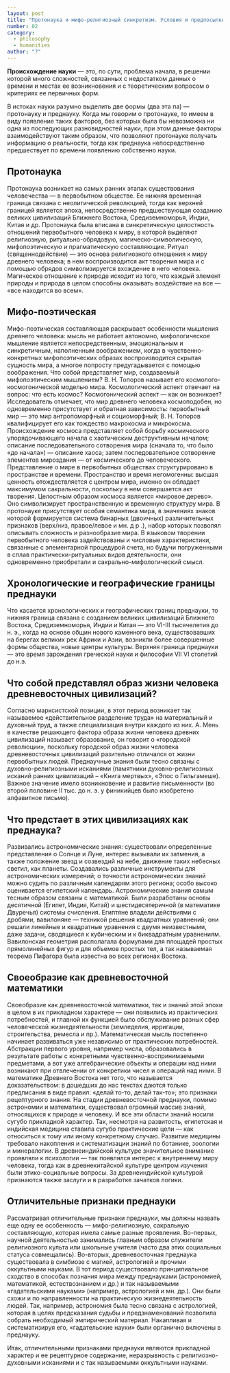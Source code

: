 ```yaml
---
layout: post
title: "Протонаука и мифо-религиозный синкретизм. Условия и предпосылки формирования преднауки Древнего Востока, ее рецептурно-прикладной характер; оккультные науки"
number: 02
category:
  - philosophy
  - humanities
author: "?"
---
```


**Происхождение науки** — это, по сути, проблема  начала, в решении которой много сложностей, связанных с недостатком данных о времени и местах ее возникновения и с теоретическим вопросом о критериях ее первичных форм.

В истоках науки разумно выделить две формы (два эта па) — протонауку и преднауку. Когда мы говорим о протонауке, то имеем в виду появление таких факторов, без которых  была бы невозможна ни одна из последующих разновидностей  науки, при этом данные факторы взаимодействуют таким образом, что позволяют протонауке получать информацию о реальности, тогда как преднаука непосредственно предшествует по  времени появлению собственно науки.

## Протонаука
Протонаука возникает  на самых ранних этапах существования человечества — в первобытном обществе. Ее нижняя временная граница связана  с неолитической революцией, тогда как верхней границей является эпоха, непосредственно предшествующая созданию великих цивилизаций Ближнего Востока, Средиземноморья, Индии,  Китая и др. Протонаука была вписана в синкретическую целостность отношений первобытного человека к миру, в которой выделяют религиозную, ритуально-обрядовую, магическо-символическую, мифопоэтическую и прагматическую составляющие.  Ритуал (священнодействие) — это основа религиозного отношения к миру древнего человека; в нем воспроизводится акт творения мира и с помощью обрядов символизируется вхождение в него человека. Магическое отношение к природе исходит из того, что каждый элемент природы и природа в целом способны оказывать воздействие на все — «все находится во всем».

## Мифо-поэтическая
Мифо-поэтическая составляющая раскрывает особенности мышления древнего человека: мысль не работает автономно, мифологическое мышление является непосредственным, эмоциональным и синкретичным, наполненным воображением, когда в чувственно-конкретных мифопоэтических образах воспроизводится скрытая сущность мира, а многое попросту предугадывается с помощью воображения. Что собой представляет мир, создаваемый мифопоэтическим мышлением? В. Н. Топоров называет его космолого-космогонической моделью мира. Космологический аспект отвечает на вопрос: что есть космос? Космогонический аспект — как он возникает? Исследователь отмечает, что мир древнего человека космоподобен, но одновременно присутствует и обратная зависимость: первобытный мир — это мир антропоморфный и социоморфный; В. Н. Топоров квалифицирует его как тождество макрокосма и микрокосма. Происхождение космоса представляет собой борьбу космического упорядочивающего начала с хаотическим деструктивным началом; описание последовательного сотворения мира (сначала то, что было «до начала») — описание хаоса; затем последовательное сотворение элементов мироздания — от космического до человеческого. Представление о мире в первобытных обществах структурировано в пространстве и времени. Пространство и время негомогенны: высшая ценность отождествляется с центром мира, именно он обладает максимумом сакральности, поскольку в нем совершается акт творения. Целостным образом космоса является «мировое дерево». Оно символизирует пространственную и временную структуру мира. В протонауке присутствует особая семантика мира, в значениях знаков которой формируется система бинарных (двоичных) различительных признаков (верх/низ, правое/левое и мн. д р .), набор которых позволял описывать  сложность и разнообразие мира. В языковом творении первобытного человека задействованы и числовые характеристики, связанные с элементарной процедурой счета, но будучи погруженными в сплав практически-ритуальных видов деятельности, они одновременно приобретали и сакрально-мифологический смысл. 

## Хронологические и географические границы преднауки
Что касается хронологических и географических границ преднауки, то нижняя граница связана с созданием великих цивилизаций Ближнего Востока, Средиземноморья, Индии и Китая — это VI-III тысячелетия до н. э., когда на основе общин нового каменного века, существовавших на берегах великих рек Африки и Азии, возникли более совершенные формы общества, новые центры культуры. Верхняя граница преднауки — это время зарождения греческой науки и философии VII VI столетий до н.э.

## Что собой представлял образ жизни человека древневосточных цивилизаций?
Согласно марксистской позиции, в этот период возникает так называемое «действительное разделение труда» на материальный и духовный труд, а также специализация внутри каждого из них. А. Мень в качестве решающего фактора образа жизни человека древних цивилизаций называет образование, он говорит о «городской революции», поскольку городской образ жизни человека древневосточных цивилизаций разительно отличался от жизни первобытных людей. Преднаучные знания были тесно связаны с духовно-религиозными исканиями (памятники духовно-религиозных исканий ранних цивилизаций – «Книга мертвых», «Эпос о Гильгамеше). Важное значение имело возникновение и развитие письменности (во второй половине II тыс. до н. э. у финикийцев было изобретено алфавитное письмо).

## Что предстает в этих цивилизациях как преднаука?
Развивались астрономические знания: существовали определенные представления о Солнце и Луне, интерес вызывали их затмения, а также положение звезд и созвездий на небе, движение таких небесных светил, как планеты. Создавались различные инструменты для астрономических измерений; о точности астрономических знаний можно судить по различным календарям этого региона; особо высоко оценивается египетский календарь. Астрономические знания самым тесным образом связаны с математикой. Были разработаны основы десятичной (Египет, Индия, Китай) и шестидесятеричной (в математике Двуречья) системы счисления. Египтяне владели действиями с дробями, вавилоняне — техникой решения квадратных уравнений; они решали линейные и квадратные уравнения с двумя неизвестными, даже задачи, сводящиеся к кубическим и к биквадратным уравнениям. Вавилонская геометрия располагала формулами для площадей простых прямолинейных фигур и для объемов простых тел, а так называемая теорема Пифагора была известна во всех регионах Востока.

## Своеобразие как древневосточной математики
Своеобразие как древневосточной математики, так и знаний этой эпохи в целом в их прикладном характере — они появились из практических потребностей, и главной их функцией было обслуживание разных сфер человеческой жизнедеятельности (земледелия, ирригации, строительства, ремесла и пр.). Математическая мысль постепенно начинает развиваться уже независимо от практических потребностей. Абстракции первого уровня, например числа, образовались в результате работы с конкретными чувственно-воспринимаемыми предметами, а вот уже алгебраические объекты и операции над ними возникают при отвлечении от конкретики чисел и операций над ними. В математике Древнего Востока нет того, что называется доказательством: в дошедших до нас текстах даются только предписания в виде правил: «делай то-то, делай так-то»; это признаки рецептурного знания. На стадии древневосточной преднауки, помимо астрономии и математики, существовал огромный массив знаний, относящихся к природе и человеку. И все эти области знаний носили сугубо прикладной характер. Так, несмотря на развитость, египетская и индийская медицина ставила сугубо практические цели — как относиться к тому или иному конкретному случаю. Развитие медицины требовало накопления и систематизации знаний по ботанике, зоологии и минералогии. В древнеиндийской культуре значительное внимание проявляли к психологии — так появлялся интерес к внутреннему миру человека, тогда как в древнекитайской культуре центром изучения были этико-социальные вопросы. За древнеиндийской культурой признаются также заслуги и в разработке зачатков логики.

## Отличительные признаки преднауки
Рассматривая отличительные признаки преднауки, мы должны назвать еще одну ее особенность — мифо-религиозную, сакральную составляющую, которая имела самые разные проявления. Во-первых, научной деятельностью занимались главным образом служители религиозного культа или школьные учителя (часто два этих социальных статуса совмещались). Во-вторых, древневосточная преднаука существовала в симбиозе с магией, астрологией и прочими оккультными науками. В тот период существовало принципиальное сходство в способах познания мира между преднауками (астрономией, математикой, естествознанием и др.) и так называемыми «гадательскими науками» (например, астрологией и мн. др.). Они были схожи и по направленности на практическую жизнедеятельность людей. Так, например, астрономия была тесно связана с астрологией, которая в целях предсказания судьбы и предзнаменований позволила собрать необходимый эмпирический материал.  Накапливая и систематизируя его, «гадательские науки» были органично включены в преднауку.

Итак, отличительными признаками преднауки являются прикладной характер и ее рецептурное содержание, неразрывность с религиозно-духовными исканиями и с так называемыми оккультными науками.
